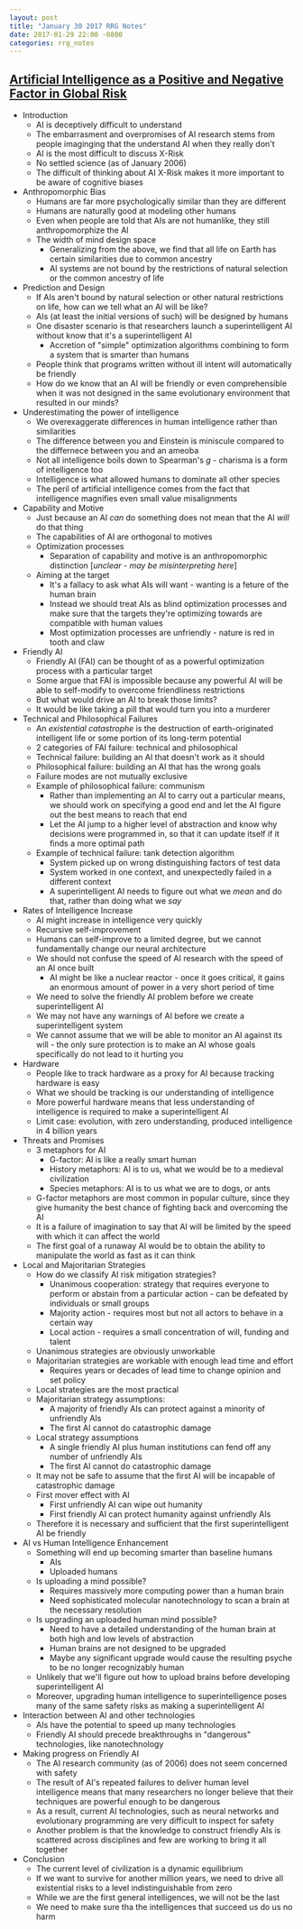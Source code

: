 ```yaml
---
layout: post
title: "January 30 2017 RRG Notes"
date: 2017-01-29 22:00 -0800
categories: rrg_notes
---
```


## [Artificial Intelligence as a Positive and Negative Factor in Global Risk](https://intelligence.org/files/AIPosNegFactor.pdf)
- Introduction
  - AI is deceptively difficult to understand
  - The embarrasment and overpromises of AI research stems from people imaginging that the understand AI when they really don't
  - AI is the most difficult to discuss X-Risk
  - No settled science (as of January 2006)
  - The difficult of thinking about AI X-Risk makes it more important to be aware of cognitive biases
- Anthropomorphic Bias
  - Humans are far more psychologically similar than they are different
  - Humans are naturally good at modeling other humans
  - Even when people are told that AIs are not humanlike, they still anthropomorphize the AI
  - The width of mind design space
    - Generalizing from the above, we find that all life on Earth has certain similarities due to common ancestry
    - AI systems are not bound by the restrictions of natural selection or the common ancestry of life
- Prediction and Design
  - If AIs aren't bound by natural selection or other natural restrictions on life, how can we tell what an AI will be like?
  - AIs (at least the initial versions of such) will be designed by humans
  - One disaster scenario is that researchers launch a superintelligent AI without know that it's a superintelligent AI
    - Accretion of "simple" optimization algorithms combining to form a system that is smarter than humans
  - People think that programs written without ill intent will automatically be friendly
  - How do we know that an AI will be friendly or even comprehensible when it was not designed in the same evolutionary environment that resulted in our minds?
- Underestimating the power of intelligence
  - We overexaggerate differences in human intelligence rather than similarities
  - The difference between you and Einstein is miniscule compared to the differnece between you and an ameoba
  - Not all intelligence boils down to Spearman's *g* - charisma is a form of intelligence too
  - Intelligence is what allowed humans to dominate all other species
  - The peril of artificial intelligence comes from the fact that intelligence magnifies even small value misalignments
- Capability and Motive
  - Just because an AI *can* do something does not mean that the AI *will* do that thing
  - The capabilities of AI are orthogonal to motives
  - Optimization processes
    - Separation of capability and motive is an anthropomorphic distinction [*unclear - may be misinterpreting here*]
  - Aiming at the target
    - It's a fallacy to ask what AIs will want - wanting is a feture of the human brain
    - Instead we should treat AIs as blind optimization processes and make sure that the targets they're optimizing towards are compatible with human values
    - Most optimization processes are unfriendly - nature is red in tooth and claw
- Friendly AI
  - Friendly AI (FAI) can be thought of as a powerful optimization process with a particular target
  - Some argue that FAI is impossible because any powerful AI will be able to self-modify to overcome friendliness restrictions
  - But what would drive an AI to break those limits?
  - It would be like taking a pill that would turn you into a murderer
- Technical and Philosophical Failures
  - An *existential catastrophe* is the destruction of earth-originated intelligent life or some portion of its long-term potential
  - 2 categories of FAI failure: technical and philosophical
  - Technical failure: building an AI that doesn't work as it should
  - Philosophical failure: building an AI that has the wrong goals
  - Failure modes are not mutually exclusive
  - Example of philosophical failure: communism 
    - Rather than implementing an AI to carry out a particular means, we should work on specifying a good end and let the AI figure out the best means to reach that end
    - Let the AI jump to a higher level of abstraction and know why decisions were programmed in, so that it can update itself if it finds a more optimal path
  - Example of technical failure: tank detection algorithm
    - System picked up on wrong distinguishing factors of test data
    - System worked in one context, and unexpectedly failed in a different context
    - A superintelligent AI needs to figure out what we *mean* and do that, rather than doing what we *say*
- Rates of Intelligence Increase
  - AI might increase in intelligence very quickly
  - Recursive self-improvement
  - Humans can self-improve to a limited degree, but we cannot fundamentally change our neural architecture
  - We should not confuse the speed of AI research with the speed of an AI once built
    - AI might be like a nuclear reactor - once it goes critical, it gains an enormous amount of power in a very short period of time
  - We need to solve the friendly AI problem before we create superintelligent AI
  - We may not have any warnings of AI before we create a superintelligent system
  - We cannot assume that we will be able to monitor an AI against its will - the only sure protection is to make an AI whose goals specifically do not lead to it hurting you
- Hardware
  - People like to track hardware as a proxy for AI because tracking hardware is easy
  - What we should be tracking is our understanding of intelligence
  - More powerful hardware means that less understanding of intelligence is required to make a superintelligent AI
  - Limit case: evolution, with zero understanding, produced intelligence in 4 billion years
- Threats and Promises
  - 3 metaphors for AI
    - G-factor: AI is like a really smart human
    - History metaphors: AI is to us, what we would be to a medieval civilization
    - Species metaphors: AI is to us what we are to dogs, or ants
  - G-factor metaphors are most common in popular culture, since they give humanity the best chance of fighting back and overcoming the AI
  - It is a failure of imagination to say that AI will be limited by the speed with which it can affect the world
  - The first goal of a runaway AI would be to obtain the ability to manipulate the world as fast as it can think
- Local and Majoritarian Strategies
  - How do we classify AI risk mitigation strategies?
    - Unanimous cooperation: strategy that requires everyone to perform or abstain from a particular action - can be defeated by individuals or small groups
    - Majority action - requires most but not all actors to behave in a certain way
    - Local action - requires a small concentration of will, funding and talent
  - Unanimous strategies are obviously unworkable
  - Majoritarian strategies are workable with enough lead time and effort
    - Requires years or decades of lead time to change opinion and set policy
  - Local strategies are the most practical
  - Majoritarian strategy assumptions: 
    - A majority of friendly AIs can protect against a minority of unfriendly AIs
    - The first AI cannot do catastrophic damage
  - Local strategy assumptions
    - A single friendly AI plus human institutions can fend off any number of unfriendly AIs
    - The first AI cannot do catastrophic damage
  - It may not be safe to assume that the first AI will be incapable of catastrophic damage
  - First mover effect with AI
    - First unfriendly AI can wipe out humanity
    - First friendly AI can protect humanity against unfriendly AIs
  - Therefore it is necessary and sufficient that the first superintelligent AI be friendly
- AI vs Human Intelligence Enhancement
  - Something will end up becoming smarter than baseline humans
    - AIs
    - Uploaded humans
  - Is uploading a mind possible?
    - Requires massively more computing power than a human brain
    - Need sophisticated molecular nanotechnology to scan a brain at the necessary resolution
  - Is upgrading an uploaded human mind possible?
    - Need to have a detailed understanding of the human brain at both high and low levels of abstraction
    - Human brains are not designed to be upgraded
    - Maybe any significant upgrade would cause the resulting psyche to be no longer recognizably human
  - Unlikely that we'll figure out how to upload brains before developing superintelligent AI
  - Moreover, upgrading human intelligence to superintelligence poses many of the same safety risks as making a superintelligent AI
- Interaction between AI and other technologies
  - AIs have the potential to speed up many technologies
  - Friendly AI should precede breakthroughs in "dangerous" technologies, like nanotechnology
- Making progress on Friendly AI
  - The AI research community (as of 2006) does not seem concerned with safety
  - The result of AI's repeated failures to deliver human level intelligence means that many researchers no longer believe that their techniques are powerful enough to be dangerous
  - As a result, current AI technologies, such as neural networks and evolutionary programming are very difficult to inspect for safety
  - Another problem is that the knowledge to construct friendly AIs is scattered across disciplines and few are working to bring it all together
- Conclusion
  - The current level of civilization is a dynamic equilibrium
  - If we want to survive for another million years, we need to drive all existential risks to a level indistinguishable from zero
  - While we are the first general intelligences, we will not be the last
  - We need to make sure tha the intelligences that succeed us do us no harm

  